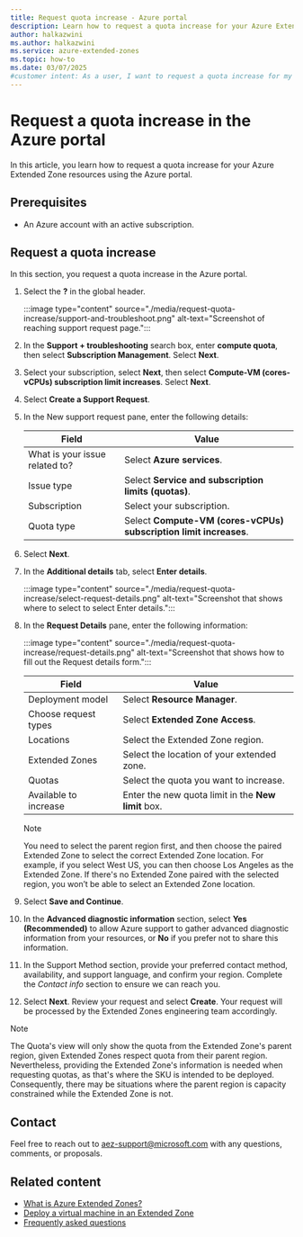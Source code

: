 ```yaml
---
title: Request quota increase - Azure portal
description: Learn how to request a quota increase for your Azure Extended Zone resources using the Azure portal.
author: halkazwini
ms.author: halkazwini
ms.service: azure-extended-zones
ms.topic: how-to
ms.date: 03/07/2025
#customer intent: As a user, I want to request a quota increase for my Azure Extended Zone resources so that I can manage my resources effectively.
---
```


# Request a quota increase in the Azure portal

In this article, you learn how to request a quota increase for your Azure Extended Zone resources using the Azure portal.

## Prerequisites

- An Azure account with an active subscription.

## Request a quota increase

In this section, you request a quota increase in the Azure portal.

1. Select the **?** in the global header. 

    :::image type="content" source="./media/request-quota-increase/support-and-troubleshoot.png" alt-text="Screenshot of reaching support request page.":::

1. In the **Support + troubleshooting** search box, enter **compute quota**, then select **Subscription Management**. Select **Next**.

1. Select your subscription, select **Next**, then select **Compute-VM (cores-vCPUs) subscription limit increases**. Select **Next**.

1. Select **Create a Support Request**.

1. In the New support request pane, enter the following details:

    | Field          | Value                                                   |
    |----------------|---------------------------------------------------------|
    | What is your issue related to? | Select **Azure services**.                    |    
    | Issue type     | Select **Service and subscription limits (quotas)**.            |
    | Subscription   | Select your subscription.                                       |
    | Quota type     | Select **Compute-VM (cores-vCPUs) subscription limit increases**. |

1. Select **Next**. 

1. In the **Additional details** tab, select **Enter details**.

    :::image type="content" source="./media/request-quota-increase/select-request-details.png" alt-text="Screenshot that shows where to select to select Enter details.":::
 
1. In the **Request Details** pane, enter the following information:

    :::image type="content" source="./media/request-quota-increase/request-details.png" alt-text="Screenshot that shows how to fill out the Request details form.":::


    | Field          | Value                                                   |
    |----------------|---------------------------------------------------------|
    | Deployment model | Select **Resource Manager**.                           |
    | Choose request types | Select **Extended Zone Access**.                           |
    | Locations       | Select the Extended Zone region.                     |
    | Extended Zones   | Select the location of your extended zone.                          |
    | Quotas        | Select the quota you want to increase.               |
    | Available to increase | Enter the new quota limit in the **New limit** box.              |


    > [!NOTE]
    > You need to select the parent region first, and then choose the paired Extended Zone to select the correct Extended Zone location. For example, if you select West US, you can then choose Los Angeles as the Extended Zone. If there's no Extended Zone paired with the selected region, you won’t be able to select an Extended Zone location.

1. Select **Save and Continue**. 

1. In the **Advanced diagnostic information** section, select **Yes (Recommended)** to allow Azure support to gather advanced diagnostic information from your resources, or **No** if you prefer not to share this information.

1. In the Support Method section, provide your preferred contact method, availability, and support language, and confirm your region. Complete the *Contact info* section to ensure we can reach you.

1. Select **Next**. Review your request and select **Create**. Your request will be processed by the Extended Zones engineering team accordingly.

> [!NOTE]
> The Quota's view will only show the quota from the Extended Zone's parent region, given Extended Zones respect quota from their parent region. Nevertheless, providing the Extended Zone's information is needed when requesting quotas, as that's where the SKU is intended to be deployed. Consequently, there may be situations where the parent region is capacity constrained while the Extended Zone is not. 

## Contact

Feel free to reach out to aez-support@microsoft.com with any questions, comments, or proposals.

## Related content

- [What is Azure Extended Zones?](overview.md)
- [Deploy a virtual machine in an Extended Zone](deploy-vm-portal.md)
- [Frequently asked questions](faq.md)